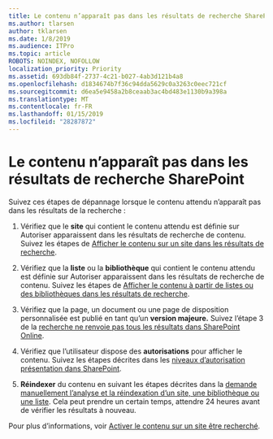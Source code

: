 ```yaml
---
title: Le contenu n’apparaît pas dans les résultats de recherche SharePoint
ms.author: tlarsen
author: tklarsen
ms.date: 1/8/2019
ms.audience: ITPro
ms.topic: article
ROBOTS: NOINDEX, NOFOLLOW
localization_priority: Priority
ms.assetid: 693db84f-2737-4c21-b027-4ab3d121b4a8
ms.openlocfilehash: d1834674b7f36c94dda5629c0a3263c0eec721cf
ms.sourcegitcommit: d6ea5e9458a2b8ceaab3ac4bd483e1130b9a398a
ms.translationtype: MT
ms.contentlocale: fr-FR
ms.lasthandoff: 01/15/2019
ms.locfileid: "28287872"
---
```

# <a name="content-doesnt-appear-in-sharepoint-search-results"></a>Le contenu n’apparaît pas dans les résultats de recherche SharePoint

Suivez ces étapes de dépannage lorsque le contenu attendu n’apparaît pas dans les résultats de la recherche :
  
1. Vérifiez que le **site** qui contient le contenu attendu est définie sur Autoriser apparaissent dans les résultats de recherche de contenu. Suivez les étapes de [Afficher le contenu sur un site dans les résultats de recherche](https://docs.microsoft.com/en-us/sharepoint/make-site-content-searchable#show-content-on-a-site-in-search-results).
    
2. Vérifiez que la **liste** ou la **bibliothèque** qui contient le contenu attendu est définie sur Autoriser apparaissent dans les résultats de recherche de contenu. Suivez les étapes de [Afficher le contenu à partir de listes ou des bibliothèques dans les résultats de recherche](https://docs.microsoft.com/en-us/sharepoint/make-site-content-searchable#show-content-from-lists-or-libraries-in-search-results). 
    
3. Vérifiez que la page, un document ou une page de disposition personnalisée est publié en tant qu’un **version majeure.** Suivez l’étape 3 de la [recherche ne renvoie pas tous les résultats dans SharePoint Online](https://go.microsoft.com/fwlink/?linkid=874525).
    
4. Vérifiez que l’utilisateur dispose des **autorisations** pour afficher le contenu. Suivez les étapes décrites dans les [niveaux d’autorisation présentation dans SharePoint](https://go.microsoft.com/fwlink/?linkid=867071).
    
5. **Réindexer** du contenu en suivant les étapes décrites dans la [demande manuellement l’analyse et la réindexation d’un site, une bibliothèque ou une liste](https://docs.microsoft.com/en-us/sharepoint/crawl-site-content). Cela peut prendre un certain temps, attendre 24 heures avant de vérifier les résultats à nouveau.
    
Pour plus d’informations, voir [Activer le contenu sur un site être recherché](https://docs.microsoft.com/en-us/sharepoint/make-site-content-searchable). 
  

